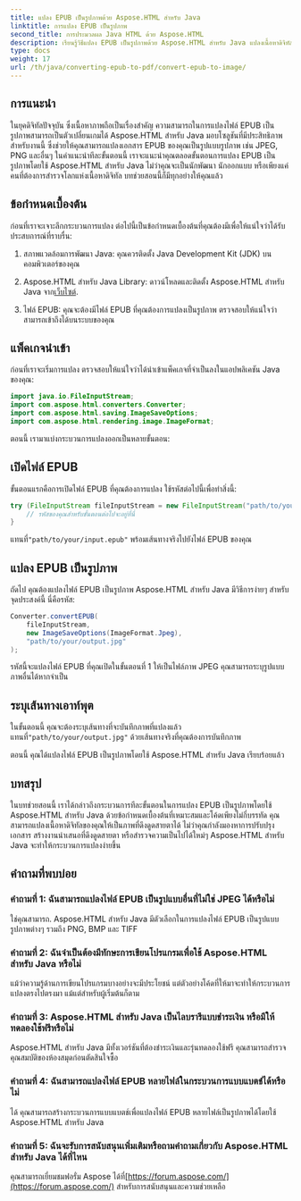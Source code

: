 ```yaml
---
title: แปลง EPUB เป็นรูปภาพด้วย Aspose.HTML สำหรับ Java
linktitle: การแปลง EPUB เป็นรูปภาพ
second_title: การประมวลผล Java HTML ด้วย Aspose.HTML
description: เรียนรู้วิธีแปลง EPUB เป็นรูปภาพด้วย Aspose.HTML สำหรับ Java แปลงเนื้อหาดิจิทัลของคุณได้อย่างง่ายดาย รวมคำแนะนำทีละขั้นตอน
type: docs
weight: 17
url: /th/java/converting-epub-to-pdf/convert-epub-to-image/
---
```


## การแนะนำ

ในยุคดิจิทัลปัจจุบัน ซึ่งเนื้อหาภาพถือเป็นเรื่องสำคัญ ความสามารถในการแปลงไฟล์ EPUB เป็นรูปภาพสามารถเป็นตัวเปลี่ยนเกมได้ Aspose.HTML สำหรับ Java มอบโซลูชันที่มีประสิทธิภาพสำหรับงานนี้ ซึ่งช่วยให้คุณสามารถแปลงเอกสาร EPUB ของคุณเป็นรูปแบบรูปภาพ เช่น JPEG, PNG และอื่นๆ ในคำแนะนำทีละขั้นตอนนี้ เราจะแนะนำคุณตลอดขั้นตอนการแปลง EPUB เป็นรูปภาพโดยใช้ Aspose.HTML สำหรับ Java ไม่ว่าคุณจะเป็นนักพัฒนา นักออกแบบ หรือเพียงแค่คนที่ต้องการสำรวจโลกแห่งเนื้อหาดิจิทัล บทช่วยสอนนี้ก็มีทุกอย่างให้คุณแล้ว

## ข้อกำหนดเบื้องต้น

ก่อนที่เราจะเจาะลึกกระบวนการแปลง ต่อไปนี้เป็นข้อกำหนดเบื้องต้นที่คุณต้องมีเพื่อให้แน่ใจว่าได้รับประสบการณ์ที่ราบรื่น:

1. สภาพแวดล้อมการพัฒนา Java: คุณควรติดตั้ง Java Development Kit (JDK) บนคอมพิวเตอร์ของคุณ

2.  Aspose.HTML สำหรับ Java Library: ดาวน์โหลดและติดตั้ง Aspose.HTML สำหรับ Java จาก[เว็บไซต์](https://releases.aspose.com/html/java/).

3. ไฟล์ EPUB: คุณจะต้องมีไฟล์ EPUB ที่คุณต้องการแปลงเป็นรูปภาพ ตรวจสอบให้แน่ใจว่าสามารถเข้าถึงได้บนระบบของคุณ

## แพ็คเกจนำเข้า

ก่อนที่เราจะเริ่มการแปลง ตรวจสอบให้แน่ใจว่าได้นำเข้าแพ็คเกจที่จำเป็นลงในแอปพลิเคชัน Java ของคุณ:

```java
import java.io.FileInputStream;
import com.aspose.html.converters.Converter;
import com.aspose.html.saving.ImageSaveOptions;
import com.aspose.html.rendering.image.ImageFormat;
```

ตอนนี้ เรามาแบ่งกระบวนการแปลงออกเป็นหลายขั้นตอน:

## เปิดไฟล์ EPUB

ขั้นตอนแรกคือการเปิดไฟล์ EPUB ที่คุณต้องการแปลง ใช้รหัสต่อไปนี้เพื่อทำสิ่งนี้:

```java
try (FileInputStream fileInputStream = new FileInputStream("path/to/your/input.epub")) {
    // รหัสของคุณสำหรับขั้นตอนต่อไปจะอยู่ที่นี่
}
```

 แทนที่`"path/to/your/input.epub"` พร้อมเส้นทางจริงไปยังไฟล์ EPUB ของคุณ

## แปลง EPUB เป็นรูปภาพ

ถัดไป คุณต้องแปลงไฟล์ EPUB เป็นรูปภาพ Aspose.HTML สำหรับ Java มีวิธีการง่ายๆ สำหรับจุดประสงค์นี้ นี่คือรหัส:

```java
Converter.convertEPUB(
    fileInputStream,
    new ImageSaveOptions(ImageFormat.Jpeg),
    "path/to/your/output.jpg"
);
```

รหัสนี้จะแปลงไฟล์ EPUB ที่คุณเปิดในขั้นตอนที่ 1 ให้เป็นไฟล์ภาพ JPEG คุณสามารถระบุรูปแบบภาพอื่นได้หากจำเป็น

## ระบุเส้นทางเอาท์พุต

ในขั้นตอนนี้ คุณจะต้องระบุเส้นทางที่จะบันทึกภาพที่แปลงแล้ว แทนที่`"path/to/your/output.jpg"` ด้วยเส้นทางจริงที่คุณต้องการบันทึกภาพ

ตอนนี้ คุณได้แปลงไฟล์ EPUB เป็นรูปภาพโดยใช้ Aspose.HTML สำหรับ Java เรียบร้อยแล้ว

## บทสรุป

ในบทช่วยสอนนี้ เราได้กล่าวถึงกระบวนการทีละขั้นตอนในการแปลง EPUB เป็นรูปภาพโดยใช้ Aspose.HTML สำหรับ Java ด้วยข้อกำหนดเบื้องต้นที่เหมาะสมและโค้ดเพียงไม่กี่บรรทัด คุณสามารถแปลงเนื้อหาดิจิทัลของคุณให้เป็นภาพที่ดึงดูดสายตาได้ ไม่ว่าคุณกำลังมองหาการปรับปรุงเอกสาร สร้างงานนำเสนอที่ดึงดูดสายตา หรือสำรวจความเป็นไปได้ใหม่ๆ Aspose.HTML สำหรับ Java จะทำให้กระบวนการแปลงง่ายขึ้น

## คำถามที่พบบ่อย

### คำถามที่ 1: ฉันสามารถแปลงไฟล์ EPUB เป็นรูปแบบอื่นที่ไม่ใช่ JPEG ได้หรือไม่
ใช่คุณสามารถ. Aspose.HTML สำหรับ Java มีตัวเลือกในการแปลงไฟล์ EPUB เป็นรูปแบบรูปภาพต่างๆ รวมถึง PNG, BMP และ TIFF

### คำถามที่ 2: ฉันจำเป็นต้องมีทักษะการเขียนโปรแกรมเพื่อใช้ Aspose.HTML สำหรับ Java หรือไม่
แม้ว่าความรู้ด้านการเขียนโปรแกรมบางอย่างจะมีประโยชน์ แต่ตัวอย่างโค้ดที่ให้มาจะทำให้กระบวนการแปลงตรงไปตรงมา แม้แต่สำหรับผู้เริ่มต้นก็ตาม

### คำถามที่ 3: Aspose.HTML สำหรับ Java เป็นไลบรารีแบบชำระเงิน หรือมีให้ทดลองใช้ฟรีหรือไม่
Aspose.HTML สำหรับ Java มีทั้งเวอร์ชันที่ต้องชำระเงินและรุ่นทดลองใช้ฟรี คุณสามารถสำรวจคุณสมบัติของห้องสมุดก่อนตัดสินใจซื้อ

### คำถามที่ 4: ฉันสามารถแปลงไฟล์ EPUB หลายไฟล์ในกระบวนการแบบแบตช์ได้หรือไม่
ได้ คุณสามารถสร้างกระบวนการแบบแบตช์เพื่อแปลงไฟล์ EPUB หลายไฟล์เป็นรูปภาพได้โดยใช้ Aspose.HTML สำหรับ Java

### คำถามที่ 5: ฉันจะรับการสนับสนุนเพิ่มเติมหรือถามคำถามเกี่ยวกับ Aspose.HTML สำหรับ Java ได้ที่ไหน
 คุณสามารถเยี่ยมชมฟอรั่ม Aspose ได้ที่[https://forum.aspose.com/](https://forum.aspose.com/) สำหรับการสนับสนุนและความช่วยเหลือ